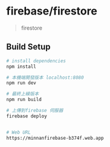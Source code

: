 # firebase/firestore

> firestore

## Build Setup

``` bash
# install dependencies
npm install

# 本機端開發版本 localhost:8080
npm run dev

# 最終上線版本
npm run build

# 上傳到firebase 伺服器
firebase deploy


# Web URL
https://minnanfirebase-b374f.web.app
```